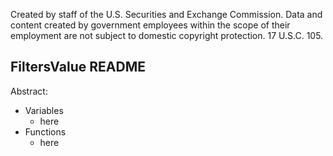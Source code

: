 ﻿Created by staff of the U.S. Securities and Exchange Commission.
Data and content created by government employees within the scope of their employment are not subject to domestic copyright protection. 17 U.S.C. 105.

## FiltersValue README
Abstract:

 - Variables
	 - here
 - Functions
	 - here
